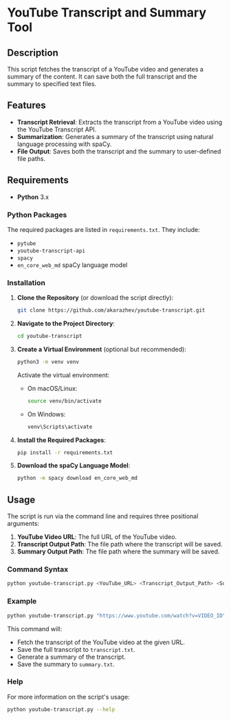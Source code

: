 # YouTube Transcript and Summary Tool

## Description

This script fetches the transcript of a YouTube video and generates a summary of the content. It can save both the full transcript and the summary to specified text files.

## Features

- **Transcript Retrieval**: Extracts the transcript from a YouTube video using the YouTube Transcript API.
- **Summarization**: Generates a summary of the transcript using natural language processing with spaCy.
- **File Output**: Saves both the transcript and the summary to user-defined file paths.

## Requirements

- **Python** 3.x

### Python Packages

The required packages are listed in `requirements.txt`. They include:

- `pytube`
- `youtube-transcript-api`
- `spacy`
- `en_core_web_md` spaCy language model

### Installation

1. **Clone the Repository** (or download the script directly):

   ```bash
   git clone https://github.com/akarazhev/youtube-transcript.git
   ```

2. **Navigate to the Project Directory**:

   ```bash
   cd youtube-transcript
   ```

3. **Create a Virtual Environment** (optional but recommended):

   ```bash
   python3 -m venv venv
   ```

   Activate the virtual environment:

    - On macOS/Linux:

      ```bash
      source venv/bin/activate
      ```

    - On Windows:

      ```bash
      venv\Scripts\activate
      ```

4. **Install the Required Packages**:

   ```bash
   pip install -r requirements.txt
   ```

5. **Download the spaCy Language Model**:

   ```bash
   python -m spacy download en_core_web_md
   ```

## Usage

The script is run via the command line and requires three positional arguments:

1. **YouTube Video URL**: The full URL of the YouTube video.
2. **Transcript Output Path**: The file path where the transcript will be saved.
3. **Summary Output Path**: The file path where the summary will be saved.

### Command Syntax

```bash
python youtube-transcript.py <YouTube_URL> <Transcript_Output_Path> <Summary_Output_Path>
```

### Example

```bash
python youtube-transcript.py "https://www.youtube.com/watch?v=VIDEO_ID" transcript.txt summary.txt
```

This command will:

- Fetch the transcript of the YouTube video at the given URL.
- Save the full transcript to `transcript.txt`.
- Generate a summary of the transcript.
- Save the summary to `summary.txt`.

### Help

For more information on the script's usage:

```bash
python youtube-transcript.py --help
```